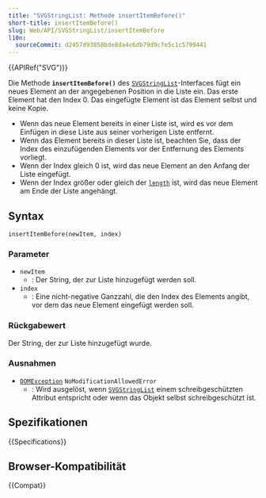 ```yaml
---
title: "SVGStringList: Methode insertItemBefore()"
short-title: insertItemBefore()
slug: Web/API/SVGStringList/insertItemBefore
l10n:
  sourceCommit: d2457d93858bde8da4c6db79d9c7e5c1c5799441
---
```


{{APIRef("SVG")}}

Die Methode **`insertItemBefore()`** des [`SVGStringList`](/de/docs/Web/API/SVGStringList)-Interfaces fügt ein neues Element an der angegebenen Position in die Liste ein. Das erste Element hat den Index 0. Das eingefügte Element ist das Element selbst und keine Kopie.

- Wenn das neue Element bereits in einer Liste ist, wird es vor dem Einfügen in diese Liste aus seiner vorherigen Liste entfernt.
- Wenn das Element bereits in dieser Liste ist, beachten Sie, dass der Index des einzufügenden Elements vor der Entfernung des Elements vorliegt.
- Wenn der Index gleich 0 ist, wird das neue Element an den Anfang der Liste eingefügt.
- Wenn der Index größer oder gleich der [`length`](/de/docs/Web/API/SVGStringList/length) ist, wird das neue Element am Ende der Liste angehängt.

## Syntax

```js-nolint
insertItemBefore(newItem, index)
```

### Parameter

- `newItem`
  - : Der String, der zur Liste hinzugefügt werden soll.
- `index`
  - : Eine nicht-negative Ganzzahl, die den Index des Elements angibt, vor dem das neue Element eingefügt werden soll.

### Rückgabewert

Der String, der zur Liste hinzugefügt wurde.

### Ausnahmen

- [`DOMException`](/de/docs/Web/API/DOMException) `NoModificationAllowedError`
  - : Wird ausgelöst, wenn [`SVGStringList`](/de/docs/Web/API/SVGStringList) einem schreibgeschützten Attribut entspricht oder wenn das Objekt selbst schreibgeschützt ist.

## Spezifikationen

{{Specifications}}

## Browser-Kompatibilität

{{Compat}}
